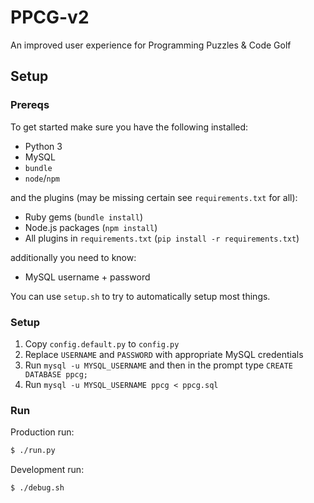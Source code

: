 # PPCG-v2
An improved user experience for Programming Puzzles &amp; Code Golf

## Setup
### Prereqs
To get started make sure you have the following installed:

 - Python 3
 - MySQL
 - `bundle`
 - `node`/`npm`
 
and the plugins (may be missing certain see `requirements.txt` for all):

 - Ruby gems (`bundle install`)
 - Node.js packages (`npm install`)
 - All plugins in `requirements.txt` (`pip install -r requirements.txt`)

additionally you need to know:

 - MySQL username + password

You can use `setup.sh` to try to automatically setup most things.

### Setup

 1. Copy `config.default.py` to `config.py`
 2. Replace `USERNAME` and `PASSWORD` with appropriate MySQL credentials
 3. Run `mysql -u MYSQL_USERNAME` and then in the prompt type `CREATE DATABASE ppcg;`
 4. Run `mysql -u MYSQL_USERNAME ppcg < ppcg.sql`

### Run
Production run:

```bash
$ ./run.py
```

Development run:

```bash
$ ./debug.sh
```
